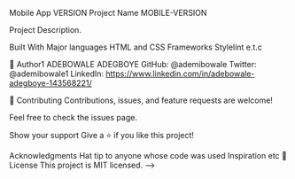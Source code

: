 Mobile App VERSION
Project Name
MOBILE-VERSION

 Project Description.

Built With
Major languages HTML and CSS
Frameworks
Stylelint e.t.c

👤 Author1
ADEBOWALE ADEGBOYE
GitHub: @ademibowale
Twitter: @ademibowale1
LinkedIn: https://www.linkedin.com/in/adebowale-adegboye-143568221/

🤝 Contributing
Contributions, issues, and feature requests are welcome!

Feel free to check the issues page.

Show your support
Give a ⭐ if you like this project!

Acknowledgments
Hat tip to anyone whose code was used
Inspiration
etc
📝 License
This project is MIT licensed. -->